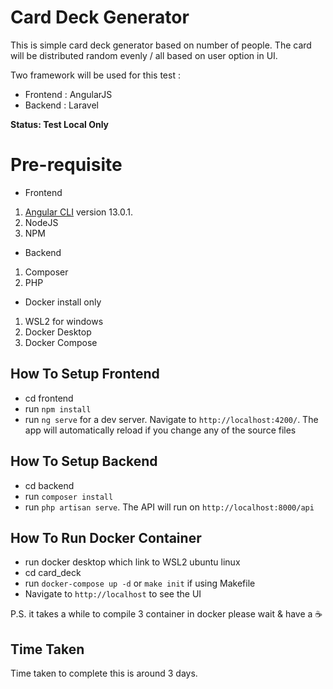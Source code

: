 # Card Deck Generator
This is simple card deck generator based on number of people. The card will be distributed random evenly / all based on user option in UI.

Two framework will be used for this test : 
- Frontend : AngularJS
- Backend : Laravel

**Status: Test Local Only**

# Pre-requisite

- Frontend
1. [Angular CLI](https://github.com/angular/angular-cli) version 13.0.1.
2. NodeJS
3. NPM

- Backend
1. Composer
2. PHP

- Docker install only
1. WSL2 for windows
2. Docker Desktop
3. Docker Compose

## How To Setup Frontend
- cd frontend
- run `npm install`
- run `ng serve` for a dev server. Navigate to `http://localhost:4200/`. The app will automatically reload if you change any of the source files

## How To Setup Backend
- cd backend
- run `composer install`
- run `php artisan serve`. The API will run on `http://localhost:8000/api`

## How To Run Docker Container
- run docker desktop which link to WSL2 ubuntu linux
- cd card_deck
- run `docker-compose up -d` or `make init` if using Makefile
- Navigate to `http://localhost` to see the UI

P.S. it takes a while to compile 3 container in docker please wait & have a ☕

## Time Taken
Time taken to complete this is around 3 days.

